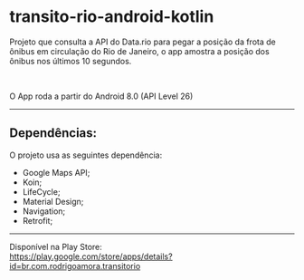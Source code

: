 # transito-rio-android-kotlin
Projeto que consulta a API do Data.rio para pegar a posição da frota de ônibus em circulação do Rio de Janeiro, o app amostra a posição dos ônibus nos últimos 10 segundos.

<br>

O App roda a partir do Android 8.0 (API Level 26)

<hr>

Dependências:
-------------
O projeto usa as seguintes dependência:

- Google Maps API;
- Koin;
- LifeCycle;
- Material Design;
- Navigation;
- Retrofit;

<hr>

Disponível na Play Store: <br>
https://play.google.com/store/apps/details?id=br.com.rodrigoamora.transitorio
